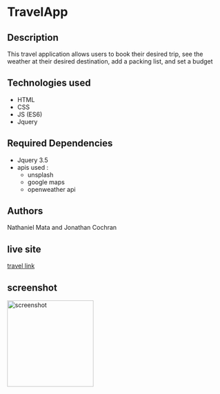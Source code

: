# TravelApp
## Description
This travel application allows users to book their desired trip, see the weather at their desired destination, add a packing list, and set a budget 
## Technologies used
- HTML
- CSS
- JS (ES6)
- Jquery
## Required Dependencies 
- Jquery 3.5
- apis used :
    - unsplash
    - google maps 
    - openweather api
## Authors 
Nathaniel Mata and Jonathan Cochran
## live site
[travel link](https://jcochran206.github.io/TravelApp/)
## screenshot 
<img scr="img/screen1.PNG" alt="screenshot" width="200px" height="200px">
